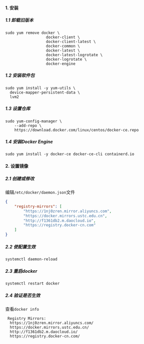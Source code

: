 #### 1. 安装

##### 1.1 卸载旧版本

```shell
sudo yum remove docker \
                  docker-client \
                  docker-client-latest \
                  docker-common \
                  docker-latest \
                  docker-latest-logrotate \
                  docker-logrotate \
                  docker-engine
```

##### 1.2 安装软件包

```shell
sudo yum install -y yum-utils \
  device-mapper-persistent-data \
  lvm2
```

##### 1.3 设置仓库

```shell
sudo yum-config-manager \
    --add-repo \
    https://download.docker.com/linux/centos/docker-ce.repo
```

##### 1.4 安装Docker Engine

```shell
sudo yum install -y docker-ce docker-ce-cli containerd.io
```

#### 2. 设置镜像

##### 2.1 创建或修改

编辑`/etc/docker/daemon.json`文件

```json
{
    "registry-mirrors": [
        "https://1nj0zren.mirror.aliyuncs.com",
        "https://docker.mirrors.ustc.edu.cn",
        "http://f1361db2.m.daocloud.io",
        "https://registry.docker-cn.com"
    ]
}
```

##### 2.2 使配置生效

```shell
systemctl daemon-reload
```

##### 2.3 重启docker

```shell
systemctl restart docker
```

##### 2.4 验证是否生效

查看`docker info`

```
 Registry Mirrors:
  https://1nj0zren.mirror.aliyuncs.com/
  https://docker.mirrors.ustc.edu.cn/
  http://f1361db2.m.daocloud.io/
  https://registry.docker-cn.com/
```

